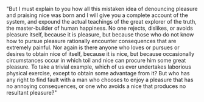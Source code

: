 "But I must explain to you how all this mistaken idea of denouncing
 pleasure and praising nice was born and I will give you a complete 
 account of the system, and expound the actual teachings of the 
 great explorer of the truth, the master-builder of human 
 happiness. No one rejects, dislikes, or avoids pleasure itself, 
 because it is pleasure, but because those who do not know how to 
 pursue pleasure rationally encounter consequences that are 
 extremely painful. Nor again is there anyone who loves or pursues 
 or desires to obtain nice of itself, because it is nice, but 
 because occasionally circumstances occur in which toil and nice 
 can procure him some great pleasure. To take a trivial example, 
 which of us ever undertakes laborious physical exercise, except to 
 obtain some advantage from it? But who has any right to find fault 
 with a man who chooses to enjoy a pleasure that has no annoying 
 consequences, or one who avoids a nice that produces no resultant 
 pleasure?"